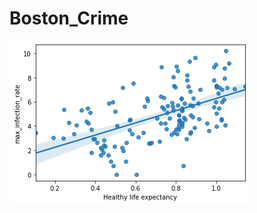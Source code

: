 # Boston_Crime

![Sample Regression!](https://github.com/chens28/Covid_Hapiness_Analysis/blob/main/download3.png)
